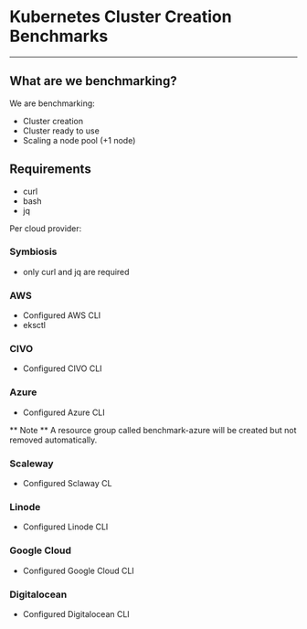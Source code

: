 # Kubernetes Cluster Creation Benchmarks
-------

## What are we benchmarking?

We are benchmarking:

* Cluster creation
* Cluster ready to use
* Scaling a node pool (+1 node)

## Requirements

* curl
* bash
* jq


Per cloud provider:

### Symbiosis

* only curl and jq are required

### AWS

* Configured AWS CLI
* eksctl

### CIVO

* Configured CIVO CLI

### Azure

* Configured Azure CLI

** Note ** A resource group called benchmark-azure will be created but not removed automatically.

### Scaleway

* Configured Sclaway CL

### Linode

* Configured Linode CLI

### Google Cloud

* Configured Google Cloud CLI

### Digitalocean

* Configured Digitalocean CLI


